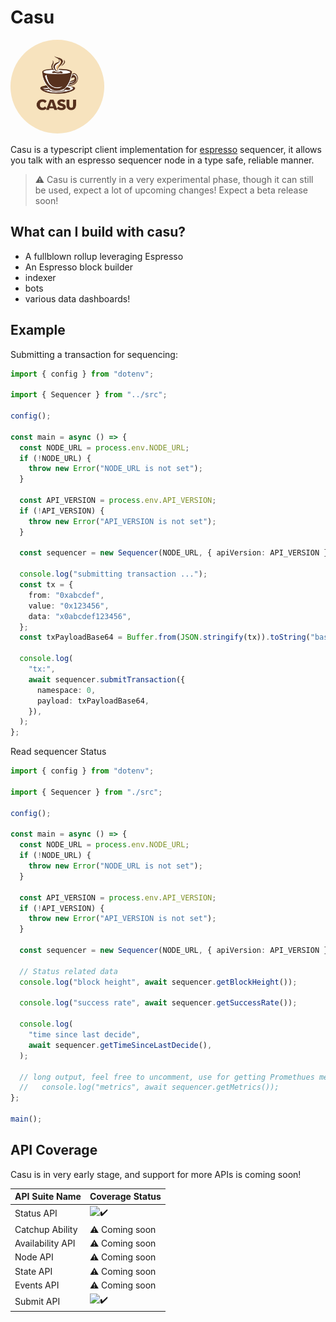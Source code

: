 # Casu

<img src="./assets/logo.png" style="width:150px;border-radius:100%"/>

Casu is a typescript client implementation for [espresso]("https://www.espressosys.com") sequencer, it allows you talk with an espresso sequencer node in a type safe, reliable manner.

> ⚠️ Casu is currently in a very experimental phase, though it can still be used, expect a lot of upcoming changes! Expect a beta release soon!

## What can I build with casu?

- A fullblown rollup leveraging Espresso
- An Espresso block builder
- indexer
- bots
- various data dashboards!

## Example

Submitting a transaction for sequencing:

```typescript
import { config } from "dotenv";

import { Sequencer } from "../src";

config();

const main = async () => {
  const NODE_URL = process.env.NODE_URL;
  if (!NODE_URL) {
    throw new Error("NODE_URL is not set");
  }

  const API_VERSION = process.env.API_VERSION;
  if (!API_VERSION) {
    throw new Error("API_VERSION is not set");
  }

  const sequencer = new Sequencer(NODE_URL, { apiVersion: API_VERSION });

  console.log("submitting transaction ...");
  const tx = {
    from: "0xabcdef",
    value: "0x123456",
    data: "x0abcdef123456",
  };
  const txPayloadBase64 = Buffer.from(JSON.stringify(tx)).toString("base64");

  console.log(
    "tx:",
    await sequencer.submitTransaction({
      namespace: 0,
      payload: txPayloadBase64,
    }),
  );
};
```

Read sequencer Status

```typescript
import { config } from "dotenv";

import { Sequencer } from "./src";

config();

const main = async () => {
  const NODE_URL = process.env.NODE_URL;
  if (!NODE_URL) {
    throw new Error("NODE_URL is not set");
  }

  const API_VERSION = process.env.API_VERSION;
  if (!API_VERSION) {
    throw new Error("API_VERSION is not set");
  }

  const sequencer = new Sequencer(NODE_URL, { apiVersion: API_VERSION });

  // Status related data
  console.log("block height", await sequencer.getBlockHeight());

  console.log("success rate", await sequencer.getSuccessRate());

  console.log(
    "time since last decide",
    await sequencer.getTimeSinceLastDecide(),
  );

  // long output, feel free to uncomment, use for getting Promethues metrics
  //   console.log("metrics", await sequencer.getMetrics());
};

main();
```

## API Coverage

Casu is in very early stage, and support for more APIs is coming soon!

| API Suite Name   | Coverage Status                                   |
| ---------------- | ------------------------------------------------- |
| Status API       | ![✔️](https://img.shields.io/badge/covered-green) |
| Catchup Ability  | ⚠️ Coming soon                                    |
| Availability API | ⚠️ Coming soon                                    |
| Node API         | ⚠️ Coming soon                                    |
| State API        | ⚠️ Coming soon                                    |
| Events API       | ⚠️ Coming soon                                    |
| Submit API       | ![✔️](https://img.shields.io/badge/covered-green) |
